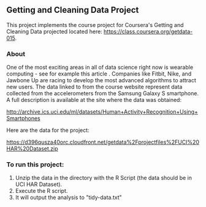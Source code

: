 ## Getting and Cleaning Data Project

This project implements the course project for Coursera's Getting and Cleaning Data projected located here: https://class.coursera.org/getdata-015.

### About

One of the most exciting areas in all of data science right now is wearable computing - see for example this article . Companies like Fitbit, Nike, and Jawbone Up are racing to develop the most advanced algorithms to attract new users. The data linked to from the course website represent data collected from the accelerometers from the Samsung Galaxy S smartphone. A full description is available at the site where the data was obtained:

http://archive.ics.uci.edu/ml/datasets/Human+Activity+Recognition+Using+Smartphones

Here are the data for the project:

https://d396qusza40orc.cloudfront.net/getdata%2Fprojectfiles%2FUCI%20HAR%20Dataset.zip

### To run this project:

1. Unzip the data in the directory with the R Script (the data should be in UCI HAR Dataset).
2. Execute the R script.
3. It will output the analysis to "tidy-data.txt"